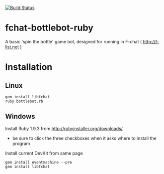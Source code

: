 [![Build Status](https://travis-ci.org/jippen/fchat_bottlebot_ruby.png?branch=master)](https://travis-ci.org/jippen/fchat_bottlebot_ruby)

fchat-bottlebot-ruby
=============

A basic 'spin the bottle' game bot, designed for running in F-chat ( http://f-list.net )

Installation
============

Linux
-----
    gem install libfchat
    ruby bottlebot.rb

Windows
-------

Install Ruby 1.9.3 from http://rubyinstaller.org/downloads/
* be sure to click the three checkboxes when it asks where to install the program

Install current DevKit from same page

    gem install eventmachine --pre
    gem install libfchat
